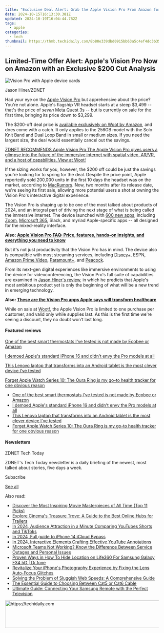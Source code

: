 ```yaml
---
title: "Exclusive Deal Alert: Grab the Apple Vision Pro From Amazon for Just $200 Off – While Supplies Last!"
date: 2024-10-15T16:13:30.381Z
updated: 2024-10-19T16:04:44.782Z
tags:
  - apple
categories:
  - tech
thumbnail: https://thmb.techidaily.com/8b80e339dbd0915bb63a5c4ef4dc3b35128d5a8fefa5d8cd2d10ef2a2fa6ce03.jpg
---
```


## Limited-Time Offer Alert: Apple's Vision Pro Now on Amazon with an Exclusive $200 Cut  Analysis

![Vision Pro with Apple device cards](https://www.zdnet.com/a/img/resize/8a7e6ae0c2ecd660894dc26bf056095d2d253a9a/2024/02/06/b89b6563-2f4f-49f6-a19a-c0a32243da62/vision-pro-battery-floor.jpg?auto=webp&width=1280)

Jason Hiner/ZDNET

Had your eye on the [Apple Vision Pro](https://www.anrdoezrs.net/links/9041660/type/dlg/sid/zd-%5F%5FCOM%5FCLICK%5FID%5F%5F-dtp/https://electronics.woot.com/offers/apple-mql83ll-a-vision-pro-256gb) but apprehensive about the price? You're not alone. Apple's flagship VR headset starts at a steep $3,499 -- that's the price of _seven_ [Meta Quest 3s](https://www.meta.com/quest/quest-3/) \-- but is currently on sale for the first time, bringing its price down to $3,299\. 

The $200-off deal price is [available exclusively on Woot by Amazon](https://www.anrdoezrs.net/links/9041660/type/dlg/sid/zd-%5F%5FCOM%5FCLICK%5FID%5F%5F-dtp/https://electronics.woot.com/offers/apple-mql83ll-a-vision-pro-256gb), and does come with a catch. It only applies to the 256GB model with the Solo Knit Band and Dual Loop Band in small or medium sizes. If you need the largest size, the deal would essentially cancel out the savings. 

[ZDNET RECOMMENDS Apple Vision Pro The Apple Vision Pro gives users a glimpse into the future of the immersive internet with spatial video, AR/VR, and a host of capabilities. View at Woot!](https://www.anrdoezrs.net/links/9041660/type/dlg/sid/zd-%5F%5FCOM%5FCLICK%5FID%5F%5F-dtp/https://electronics.woot.com/offers/apple-mql83ll-a-vision-pro-256gb)

If the sizing works for you, however, the $200 off could be just the savings you're looking for to spring for the deal. Despite the price point, Apple reportedly sold 200,000 units in the first 10 days the headset was on the market, according to [MacRumors](https://www.macrumors.com/2024/01/29/apple-vision-pro-headset-sales/). Now, two months after its release date, we're seeing its first sale, allowing more potential users a shot at owning the Vision Pro's interactive digital experience.

The Vision Pro is shaping up to be one of the most talked about products of 2024, and an integral part of driving the next stage of what is being called the immersive internet. The device launched with [600 new apps](https://www.zdnet.com/article/apples-vision-pro-will-launch-with-600-new-apps-built-just-for-the-headset/), including [Zoom](https://www.zdnet.com/article/zoom-is-coming-to-the-vision-pro-headset-and-your-meetings-could-get-weird/), [Microsoft 365](https://www.zdnet.com/article/apples-vision-pro-to-get-word-excel-and-other-microsoft-365-apps-at-launch/), Slack, and myriad Apple-specific apps -- all designed for the mixed-reality interface. 

**Also:** [**Apple Vision Pro FAQ: Price, features, hands-on insights, and everything you need to know**](https://www.zdnet.com/article/apple-vision-pro-faq-price-features-hands-on-insights-and-everything-you-need-to-know/)

But it's not just productivity that the Vision Pro has in mind. The device also is compatible with most streaming services, including [Disney+](https://disneyplus.bn5x.net/c/159047/564546/9358?&sharedid=zdnet&partnerpropertyid=1980086&u=https%3A%2F%2Fwww.disneyplus.com%2F%3Firgwc%3D1%26cid%3DDSS-Affiliate-Impact-Content-CNET%2520Media%2520Inc.-564546%26tgclid%3D0e010035-05fe-461e-b800-06bf65e631d8%26dclid%3DCI%5F8-PC724QDFYO20QQd5PEKvA%26irclickid%3DTEHxpJSxvxyPWhdxQOxP1WYMUkHRwvyRyTpFU80&subId1=zd-%5F%5FCOM%5FCLICK%5FID%5F%5F-dtp), ESPN, [Amazon Prime Video](https://buy.geni.us/Proxy.ashx?TSID=368250&GR%5FURL=https%3A%2F%2Fwww.amazon.com%2Fgp%2Fvideo%2Foffers%2Fintercept%3Ftag%3Dzd-buy-button-20%26ascsubtag%3D%5F%5FCOM%5FCLICK%5FID%5F%5F%7Cab4c060b-1096-49db-b4cc-ca09068f995d%7Cdtp&dtb=1), [Paramount+](https://paramountplus.qflm.net/c/159047/175360/3065?&sharedid=zdnet&partnerpropertyid=1980086&u=https%3A%2F%2Fwww.paramountplus.com%2F&subId1=zd-%5F%5FCOM%5FCLICK%5FID%5F%5F-dtp&subid2=cbscidmt=thechi), and [Peacock](https://imp.i305175.net/c/159047/828265/11640?&utm%5Fcampaign=20200101evergreen&cid=20200101evergreenpdaffil001&subId1=zd-%5F%5FCOM%5FCLICK%5FID%5F%5F-dtp). 

From its next-gen digital experiences like immersive environments to using the device for videoconferencing, the Vision Pro's full suite of capabilities are examined in [Jason Hiner's review](https://www.zdnet.com/article/apple-vision-pro-review/), in which he predicts that Apple's most ambitious product yet is only the beginning of what will be a new trend in emerging technology. 

**Also:** [**These are the Vision Pro apps Apple says will transform healthcare**](https://www.zdnet.com/article/these-are-the-vision-pro-apps-apple-says-will-transform-healthcare/)

While on sale at [Woot!](https://www.anrdoezrs.net/links/9041660/type/dlg/sid/zd-%5F%5FCOM%5FCLICK%5FID%5F%5F-dtp/https://electronics.woot.com/offers/apple-mql83ll-a-vision-pro-256gb), the Apple Vision Pro is limited to one purchase per customer, and valid only while supplies last. As this is the first time we're seeing a discount, they no doubt won't last long. 

#### Featured reviews

[One of the best smart thermostats I've tested is not made by Ecobee or Amazon](https://www.zdnet.com/article/one-of-the-best-smart-thermostats-ive-tested-is-not-made-by-ecobee-or-amazon/ "One of the best smart thermostats I've tested is not made by Ecobee or Amazon")

[I demoed Apple's standard iPhone 16 and didn't envy the Pro models at all](https://www.zdnet.com/article/why-im-recommending-the-standard-iphone-16-over-the-pro-this-year-and-im-not-alone/ "I demoed Apple's standard iPhone 16 and didn't envy the Pro models at all")

[This Lenovo laptop that transforms into an Android tablet is the most clever device I've tested](https://www.zdnet.com/article/i-tested-lenovos-windows-laptop-that-doubles-as-an-android-tablet-and-it-has-so-much-potential/ "This Lenovo laptop that transforms into an Android tablet is the most clever device I've tested")

[Forget Apple Watch Series 10: The Oura Ring is my go-to health tracker for one obvious reason](https://www.zdnet.com/article/forget-apple-watch-series-10-the-oura-ring-is-my-go-to-health-tracker-for-one-obvious-reason/ "Forget Apple Watch Series 10: The Oura Ring is my go-to health tracker for one obvious reason")

* [One of the best smart thermostats I've tested is not made by Ecobee or Amazon](https://www.zdnet.com/article/one-of-the-best-smart-thermostats-ive-tested-is-not-made-by-ecobee-or-amazon/ "One of the best smart thermostats I've tested is not made by Ecobee or Amazon")
* [I demoed Apple's standard iPhone 16 and didn't envy the Pro models at all](https://www.zdnet.com/article/why-im-recommending-the-standard-iphone-16-over-the-pro-this-year-and-im-not-alone/ "I demoed Apple's standard iPhone 16 and didn't envy the Pro models at all")
* [This Lenovo laptop that transforms into an Android tablet is the most clever device I've tested](https://www.zdnet.com/article/i-tested-lenovos-windows-laptop-that-doubles-as-an-android-tablet-and-it-has-so-much-potential/ "This Lenovo laptop that transforms into an Android tablet is the most clever device I've tested")
* [Forget Apple Watch Series 10: The Oura Ring is my go-to health tracker for one obvious reason](https://www.zdnet.com/article/forget-apple-watch-series-10-the-oura-ring-is-my-go-to-health-tracker-for-one-obvious-reason/ "Forget Apple Watch Series 10: The Oura Ring is my go-to health tracker for one obvious reason")

#### Newsletters

ZDNET Tech Today

ZDNET's Tech Today newsletter is a daily briefing of the newest, most talked about stories, five days a week.

 Subscribe

[See all](https://www.zdnet.com/newsletters/)

<ins class="adsbygoogle"
     style="display:block"
     data-ad-format="autorelaxed"
     data-ad-client="ca-pub-7571918770474297"
     data-ad-slot="1223367746"></ins>

<ins class="adsbygoogle"
     style="display:block"
     data-ad-client="ca-pub-7571918770474297"
     data-ad-slot="8358498916"
     data-ad-format="auto"
     data-full-width-responsive="true"></ins>

<span class="atpl-alsoreadstyle">Also read:</span>
<div><ul>
<li><a href="https://tech-recovery.techidaily.com/discover-the-most-inspiring-movie-masterpieces-of-all-time-top-11-picks/"><u>Discover the Most Inspiring Movie Masterpieces of All Time (Top 11 Picks)</u></a></li>
<li><a href="https://buynow-info.techidaily.com/explore-cinemas-treasure-trove-a-guide-to-the-best-online-hubs-for-trailers/"><u>Explore Cinema's Treasure Trove: A Guide to the Best Online Hubs for Trailers</u></a></li>
<li><a href="https://youtube-web.techidaily.com/24-audience-attraction-in-a-minute-comparing-youtubes-shorts-and-tiktoks/"><u>In 2024, Audience Attraction in a Minute Comparing YouTubes Shorts and TikToks</u></a></li>
<li><a href="https://activate-lock.techidaily.com/in-2024-full-guide-to-iphone-14-icloud-bypass-by-drfone-ios/"><u>In 2024, Full guide to iPhone 14 iCloud Bypass</u></a></li>
<li><a href="https://youtube-help.techidaily.com/in-2024-interactive-elements-crafting-effective-youtube-annotations/"><u>In 2024, Interactive Elements Crafting Effective YouTube Annotations</u></a></li>
<li><a href="https://technical-tips.techidaily.com/microsoft-teams-not-working-know-the-difference-between-service-outages-and-personal-issues/"><u>Microsoft Teams Not Working? Know the Difference Between Service Outages and Personal Issues</u></a></li>
<li><a href="https://location-social.techidaily.com/proven-ways-in-how-to-hide-location-on-life360-for-samsung-galaxy-f34-5g-drfone-by-drfone-virtual-android/"><u>Proven Ways in How To Hide Location on Life360 For Samsung Galaxy F34 5G | Dr.fone</u></a></li>
<li><a href="https://technical-tips.techidaily.com/revitalize-your-iphones-photography-experience-by-fixing-the-lens-auto-focus-glitches/"><u>Revitalize Your iPhone's Photography Experience by Fixing the Lens Auto-Focus Glitches</u></a></li>
<li><a href="https://technical-tips.techidaily.com/solving-the-problem-of-sluggish-web-speeds-a-comprehensive-guide/"><u>Solving the Problem of Sluggish Web Speeds: A Comprehensive Guide</u></a></li>
<li><a href="https://technical-tips.techidaily.com/the-essential-guide-to-choosing-between-cat5-or-cat6-cable/"><u>The Essential Guide to Choosing Between Cat5 or Cat6 Cable</u></a></li>
<li><a href="https://technical-tips.techidaily.com/ultimate-guide-connecting-your-samsung-remote-with-the-perfect-television/"><u>Ultimate Guide: Connecting Your Samsung Remote with the Perfect Television</u></a></li>
</ul></div>

<!-- affiliate ads begin -->
<a href="https://appsumo.8odi.net/c/5597632/2049364/7443" target="_top" id="2049364">
  <img src="//a.impactradius-go.com/display-ad/7443-2049364" border="0" alt="https://techidaily.com" width="728" height="90"/>
</a>
<img height="0" width="0" src="https://appsumo.8odi.net/i/5597632/2049364/7443" style="position:absolute;visibility:hidden;" border="0" />
<!-- affiliate ads end -->

